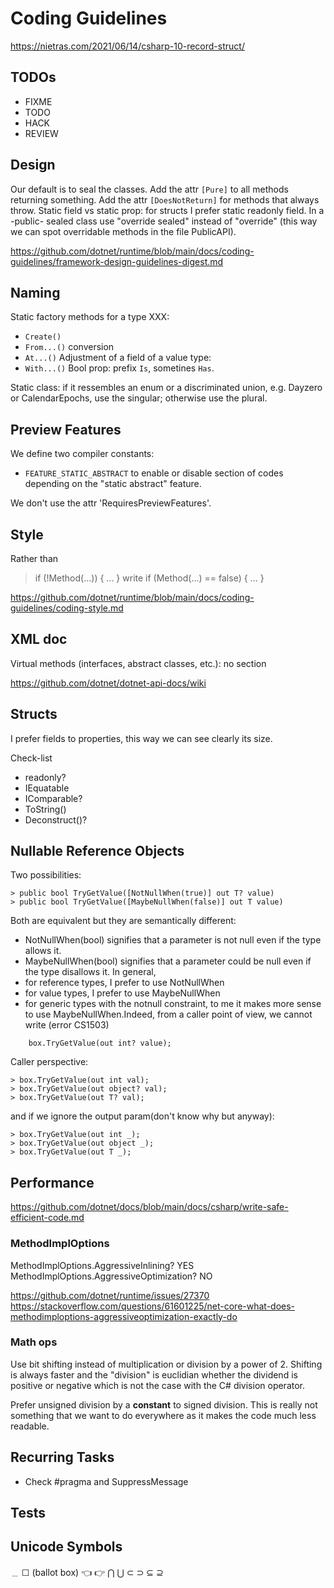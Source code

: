﻿Coding Guidelines
=================

https://nietras.com/2021/06/14/csharp-10-record-struct/

TODOs
-----

- FIXME
- TODO
- HACK
- REVIEW

Design
------

Our default is to seal the classes.
Add the attr `[Pure]` to all methods returning something.
Add the attr `[DoesNotReturn]` for methods that always throw.
Static field vs static prop: for structs I prefer static readonly field.
In a -public- sealed class use "override sealed" instead of "override" (this way
we can spot overridable methods in the file PublicAPI).

https://github.com/dotnet/runtime/blob/main/docs/coding-guidelines/framework-design-guidelines-digest.md

Naming
------

Static factory methods for a type XXX:
- `Create()`
- `From...()` conversion
- `At...()`
Adjustment of a field of a value type:
- `With...()`
Bool prop: prefix `Is`, sometines `Has`.

Static class: if it ressembles an enum or a discriminated union, e.g. Dayzero or
CalendarEpochs, use the singular; otherwise use the plural.

Preview Features
----------------

We define two compiler constants:
- `FEATURE_STATIC_ABSTRACT` to enable or disable section of codes depending
  on the "static abstract" feature.

We don't use the attr 'RequiresPreviewFeatures'.

Style
-----

Rather than
> if (!Method(...)) { ... }
write
> if (Method(...) == false) { ... }

https://github.com/dotnet/runtime/blob/main/docs/coding-guidelines/coding-style.md

XML doc
-------

Virtual methods (interfaces, abstract classes, etc.): no section <remarks>

https://github.com/dotnet/dotnet-api-docs/wiki

Structs
-------

I prefer fields to properties, this way we can see clearly its size.

Check-list
- readonly?
- IEquatable
- IComparable?
- ToString()
- Deconstruct()?

Nullable Reference Objects
--------------------------

Two possibilities:
```
> public bool TryGetValue([NotNullWhen(true)] out T? value)
> public bool TryGetValue([MaybeNullWhen(false)] out T value)
```
Both are equivalent but they are semantically different:
- NotNullWhen(bool) signifies that a parameter is not null even if
the type allows it.
- MaybeNullWhen(bool) signifies that a parameter could be null even
if the type disallows it.
In general,
- for reference types, I prefer to use NotNullWhen
- for value types, I prefer to use MaybeNullWhen
- for generic types with the notnull constraint, to me it makes more
sense to use MaybeNullWhen.Indeed, from a caller point of view, we
cannot write (error CS1503)
```
    box.TryGetValue(out int? value);
```
Caller perspective:
```
> box.TryGetValue(out int val);
> box.TryGetValue(out object? val);
> box.TryGetValue(out T? val);
```
and if we ignore the output param(don't know why but anyway):
```
> box.TryGetValue(out int _);
> box.TryGetValue(out object _);
> box.TryGetValue(out T _);
```

Performance
-----------

https://github.com/dotnet/docs/blob/main/docs/csharp/write-safe-efficient-code.md

### MethodImplOptions

MethodImplOptions.AggressiveInlining? YES
MethodImplOptions.AggressiveOptimization? NO

https://github.com/dotnet/runtime/issues/27370
https://stackoverflow.com/questions/61601225/net-core-what-does-methodimploptions-aggressiveoptimization-exactly-do

### Math ops

Use bit shifting instead of multiplication or division by a power of 2.
Shifting is always faster and the "division" is euclidian whether the dividend
is positive or negative which is not the case with the C# division operator.

Prefer unsigned division by a **constant** to signed division. This is really
not something that we want to do everywhere as it makes the code much less
readable.

Recurring Tasks
---------------

- Check #pragma and SuppressMessage

Tests
-----


Unicode Symbols
---------------

﹍
☐ (ballot box)
👈 👉
⋂ 	⋃
⊂ 	⊃ 	⊆ 	⊇
